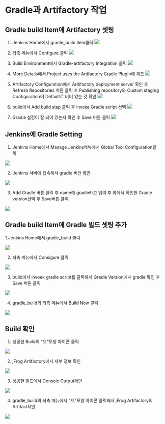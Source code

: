 # Gradle과 Artifactory 작업
## Gradle build Item에 Artifactory 셋팅
1. Jenkins Home에서 gradle_build item클릭
![](img/1.png)

2. 좌측 메뉴에서 Configure 클릭
![](img/2.png)

3. Build Environment에서 Gradle-artifactory Integration 클릭
![](img/3.png)

4. More Details에서 Project uses the Artifactory Gradle Plugin에 체크
![](img/4.png)

5. Artifactory Configuration에서 Aritifactory deployment server 확인 후 Refresh Repositories 버튼 클릭 후 Publishing repository와 Custom staging Configuration이 Default로 비어 있는 것 확인
![](img/5.png)

6. build에서 Add build step 클릭 후 Invoke Gradle script 선택
![](img/6.png)

7. Gradle 설정이 잘 되어 있는지 확인 후 Save 버튼 클릭
![](img/7.png)

## Jenkins에 Gradle Setting
1. Jenkins Home에서 Manage Jenkins메뉴에서 Global Tool Configuration클릭

![](img/g1.png)

2. Jenkins 서버에 접속해서 gradle 버전 확인

![](img/g2.png)

3. Add Gradle 버튼 클릭 후 name에 gradle라고 입력 후 위에서 확인한 Gradle version선택 후 Save버튼 클릭

![](img/g3.png)

## Gradle build Item에 Gradle 빌드 셋팅 추가
1.Jenkins Home에서 gradle_build 클릭

![](img/b1.png)

2. 좌측 메뉴에서 Consigure 클릭

![](img/b2.png)

3. build에서 invoek gradle script를 클릭해서 Gradle Version에서 gradle 확인 후 Save 버튼 클릭

![](img/b3.png)

4. gradle_build의 좌측 메뉴에서 Build Now 클릭

![](img/b4.png)

## Build 확인
1. 성공한 Build의 "으"모양 아이콘 클릭

![](img/c1.png)

2. jFrog Artifactory에서 세부 정보 확인

![](img/c2.png)

3. 성공한 빌드에서 Console Output확인

![](img/c3.png)

4. gradle_build의 좌측 메뉴에서  "으"모양 아이콘 클릭해서 jFrog Artifactory의 Artifact확인

![](img/c4.png)
